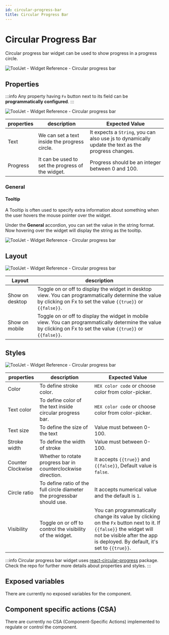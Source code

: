 ```yaml
---
id: circular-progress-bar
title: Circular Progress Bar
---
```


# Circular Progress Bar

Circular progress bar widget can be used to show progress in a progress circle.

<div style={{textAlign: 'center'}}>

<img className="screenshot-full" src="/img/widgets/circular-progressbar/cpb-v2.png" alt="ToolJet - Widget Reference - Circular progress bar" />

</div>

## Properties

:::info
Any property having `Fx` button next to its field can be **programmatically configured**.
:::

<div style={{textAlign: 'center'}}>

<img className="screenshot-full" src="/img/widgets/circular-progressbar/prop.png" alt="ToolJet - Widget Reference - Circular progress bar" />

</div>

| properties | description                                       | Expected Value                                                                                     |
| ---------- | ------------------------------------------------- | -------------------------------------------------------------------------------------------------- |
| Text       | We can set a text inside the progress circle.     | It expects a `String`, you can also use js to dynamically update the text as the progress changes. |
| Progress   | It can be used to set the progress of the widget. | Progress should be an integer between 0 and 100.                                                   |

### General

#### Tooltip

A Tooltip is often used to specify extra information about something when the user hovers the mouse pointer over the widget.

Under the <b>General</b> accordion, you can set the value in the string format. Now hovering over the widget will display the string as the tooltip.

<div style={{textAlign: 'center'}}>

<img className="screenshot-full" src="/img/tooltip.png" alt="ToolJet - Widget Reference - Circular progress bar" />

</div>

## Layout

<div style={{textAlign: 'center'}}>

<img className="screenshot-full" src="/img/widgets/circular-progressbar/layout.png" alt="ToolJet - Widget Reference - Circular progress bar" />

</div>

| Layout          | description                                                                                                                                                        |
| --------------- | ------------------------------------------------------------------------------------------------------------------------------------------------------------------ |
| Show on desktop | Toggle on or off to display the widget in desktop view. You can programmatically determine the value by clicking on Fx to set the value `{{true}}` or `{{false}}`. |
| Show on mobile  | Toggle on or off to display the widget in mobile view. You can programmatically determine the value by clicking on Fx to set the value `{{true}}` or `{{false}}`.  |

## Styles

<div style={{textAlign: 'center'}}>

<img className="screenshot-full" src="/img/widgets/circular-progressbar/styles.png" alt="ToolJet - Widget Reference - Circular progress bar" />

</div>

| properties        | description                                                             | Expected Value                                                                                                                                                                                    |
| ----------------- | ----------------------------------------------------------------------- | ------------------------------------------------------------------------------------------------------------------------------------------------------------------------------------------------- |
| Color             | To define stroke color.                                                 | `HEX color code` or choose color from color-picker.                                                                                                                                               |
| Text color        | To define color of the text inside circular progress bar.               | `HEX color code` or choose color from color-picker.                                                                                                                                               |
| Text size         | To define the size of the text                                          | Value must between 0-100.                                                                                                                                                                         |
| Stroke width      | To define the width of stroke                                           | Value must between 0-100.                                                                                                                                                                         |
| Counter Clockwise | Whether to rotate progress bar in counterclockwise direction.           | It accepts `{{true}}` and `{{false}}`, Default value is `false`.                                                                                                                                  |
| Circle ratio      | To define ratio of the full circle diameter the progressbar should use. | It accepts numerical value and the default is `1`.                                                                                                                                                |
| Visibility        | Toggle on or off to control the visibility of the widget.               | You can programmatically change its value by clicking on the `Fx` button next to it. If `{{false}}` the widget will not be visible after the app is deployed. By default, it's set to `{{true}}`. |

:::info
Circular progress bar widget uses [react-circular-progress](https://github.com/kevinsqi/react-circular-progressbar) package. Check the repo for further more details about properties and styles.
:::

## Exposed variables

There are currently no exposed variables for the component.

## Component specific actions (CSA)

There are currently no CSA (Component-Specific Actions) implemented to regulate or control the component.
